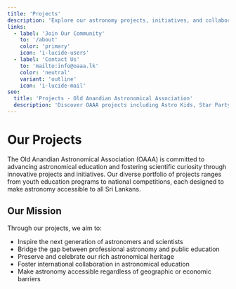 ```yaml
---
title: 'Projects'
description: 'Explore our astronomy projects, initiatives, and collaborations that advance astronomical education and research in Sri Lanka.'
links:
  - label: 'Join Our Community'
    to: '/about'
    color: 'primary'
    icon: 'i-lucide-users'
  - label: 'Contact Us'
    to: 'mailto:info@oaaa.lk'
    color: 'neutral'
    variant: 'outline'
    icon: 'i-lucide-mail'
seo:
  title: 'Projects - Old Anandian Astronomical Association'
  description: 'Discover OAAA projects including Astro Kids, Star Party Sri Lanka, education platforms, and community outreach initiatives.'
---
```


# Our Projects

The Old Anandian Astronomical Association (OAAA) is committed to advancing astronomical education and fostering scientific curiosity through innovative projects and initiatives. Our diverse portfolio of projects ranges from youth education programs to national competitions, each designed to make astronomy accessible to all Sri Lankans.

## Our Mission

Through our projects, we aim to:
- Inspire the next generation of astronomers and scientists
- Bridge the gap between professional astronomy and public education
- Preserve and celebrate our rich astronomical heritage
- Foster international collaboration in astronomical education
- Make astronomy accessible regardless of geographic or economic barriers